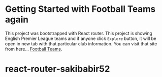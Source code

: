 # Getting Started with Football Teams again

This project was bootstrapped with React router. This project is showing English Premier League teams and if anyone click `Explore` button, it will be open in new tab with that particular club information.
You can visit that site from here... [Football Teams](https://football-teams.netlify.app/).


# react-router-sakibabir52
